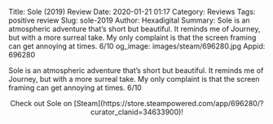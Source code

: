 Title: Sole (2019) Review
Date: 2020-01-21 01:17
Category: Reviews
Tags: positive review
Slug: sole-2019
Author: Hexadigital
Summary: Sole is an atmospheric adventure that’s short but beautiful. It reminds me of Journey, but with a more surreal take. My only complaint is that the screen framing can get annoying at times. 6/10
og_image: images/steam/696280.jpg
Appid: 696280

Sole is an atmospheric adventure that’s short but beautiful. It reminds me of Journey, but with a more surreal take. My only complaint is that the screen framing can get annoying at times. 6/10

<center>Check out Sole on [Steam](https://store.steampowered.com/app/696280/?curator_clanid=34633900)!</center>
